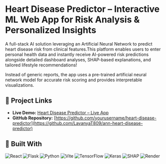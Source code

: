 # Heart Disease Predictor – Interactive ML Web App for Risk Analysis & Personalized Insights
A full-stack AI solution leveraging an Artificial Neural Network to predict heart disease risk from clinical features.This platform enables users to enter personal health data and instantly receive AI-powered risk predictions alongside detailed dashboard analyses, SHAP-based explanations, and tailored lifestyle recommendations!

Instead of generic reports, the app uses a pre-trained artificial neural network model for accurate risk scoring and provides interpretable visualizations.
## 🔗 Project Links

- **Live Demo:** [Heart Disease Predictor – Live App](https://ann-heart-disease-predictor-4.onrender.com/)
- **GitHub Repository:** [https://github.com/yourusername/heart-disease-predictor](https://github.com/LavanyaT809/ann-heart-disease-predictor)

## 🧰 Built With

![React](https://img.shields.io/badge/React-20232A?style=for-the-badge&logo=react&logoColor=61DAFB)
![Flask](https://img.shields.io/badge/Flask-000000?style=for-the-badge&logo=flask&logoColor=white)
![Python](https://img.shields.io/badge/Python-3670A0?style=for-the-badge&logo=python&logoColor=ffdd54)
![Vite](https://img.shields.io/badge/Vite-646CFF?style=for-the-badge&logo=vite&logoColor=white)
![TensorFlow](https://img.shields.io/badge/TensorFlow-FF6F00?style=for-the-badge&logo=tensorflow&logoColor=white)
![Keras](https://img.shields.io/badge/Keras-D00000?style=for-the-badge&logo=keras&logoColor=white)
![SHAP](https://img.shields.io/badge/SHAP-FF9800?style=for-the-badge)
![Render](https://img.shields.io/badge/Render-46E3B7?style=for-the-badge&logo=render&logoColor=white)
